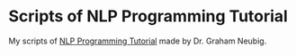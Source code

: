 Scripts of NLP Programming Tutorial
========================

My scripts of [NLP Programming Tutorial](http://www.phontron.com/teaching.php?lang=en) made by Dr. Graham Neubig.
